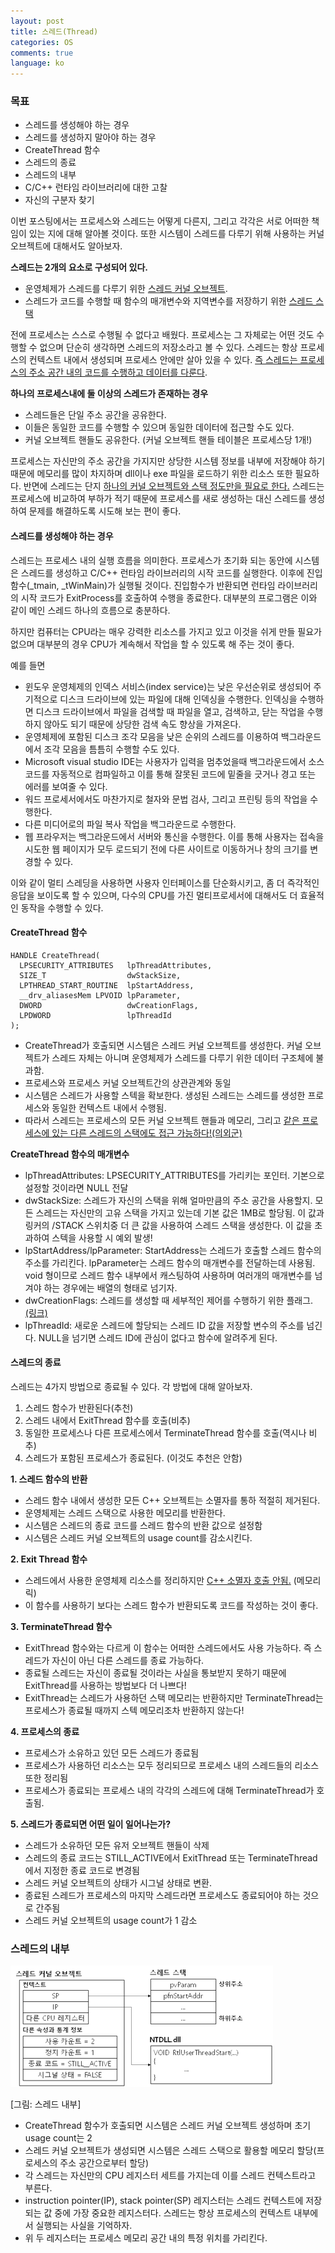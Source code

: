 ```yaml
---
layout: post
title: 스레드(Thread)
categories: OS
comments: true
language: ko
---
```



### 목표
- 스레드를 생성해야 하는 경우
- 스레드를 생성하지 말아야 하는 경우
- CreateThread 함수
- 스레드의 종료
- 스레드의 내부
- C/C++ 런타임 라이브러리에 대한 고찰
- 자신의 구분자 찾기


이번 포스팅에서는 프로세스와 스레드는 어떻게 다른지, 그리고 각각은 서로 어떠한 책임이 있는 지에 대해 알아볼 것이다. 또한 시스템이 스레드를 다루기 위해 사용하는 커널 오브젝트에 대해서도 알아보자.

**스레드는 2개의 요소로 구성되어 있다.**
- 운영체제가 스레드를 다루기 위한 <u>스레드 커널 오브젝트</U>.
- 스레드가 코드를 수행할 때 함수의 매개변수와 지역변수를 저장하기 위한 <u>스레드 스택</u>

전에 프로세스는 스스로 수행될 수 없다고 배웠다. 프로세스는 그 자체로는 어떤 것도 수행할 수 없으며 단순히 생각하면 스레드의 저장소라고 볼 수 있다. 스레드는 항상 프로세스의 컨텍스트 내에서 생성되며 프로세스 안에만 살아 있을 수 있다. <u>즉 스레드는 프로세스의 주소 공간 내의 코드를 수행하고 데이터를 다룬다</u>. 

**하나의 프로세스내에 둘 이상의 스레드가 존재하는 경우**
- 스레드들은 단일 주소 공간을 공유한다.
- 이들은 동일한 코드를 수행할 수 있으며 동일한 데이터에 접근할 수도 있다.
- 커널 오브젝트 핸들도 공유한다. (커널 오브젝트 핸들 테이블은 프로세스당 1개!)

프로세스는 자신만의 주소 공간을 가지지만 상당한 시스템 정보를 내부에 저장해야 하기 때문에 메모리를 많이 차지하며 dll이나 exe 파일을 로드하기 위한 리소스 또한 필요하다. 
반면에 스레드는 단지 <u>하나의 커널 오브젝트와 스택 정도만을 필요로 한다.</u> 스레드는 프로세스에 비교하여 부하가 적기 때문에 프로세스를 새로 생성하는 대신 스레드를 생성하여 문제를 해결하도록 시도해 보는 편이 좋다.

#### 스레드를 생성해야 하는 경우


스레드는 프로세스 내의 실행 흐름을 의미한다. 프로세스가 초기화 되는 동안에 시스템은 스레드를 생성하고 C/C++ 런타임 라이브러리의 시작 코드를 실행한다. 이후에 진입함수(_tmain, _tWinMain)가 실행될 것이다. 진입함수가 반환되면 런타임 라이브러리의 시작 코드가 ExitProcess를 호출하여 수행을 종료한다. 대부분의 프로그램은 이와 같이 메인 스레드 하나의 흐름으로 충분하다.

하지만 컴퓨터는 CPU라는 매우 강력한 리소스를 가지고 있고 이것을 쉬게 만들 필요가 없으며 대부분의 경우 CPU가 계속해서 작업을 할 수 있도록 해 주는 것이 좋다. 

예를 들면
- 윈도우 운영체제의 인덱스 서비스(index service)는 낮은 우선순위로 생성되어 주기적으로 디스크 드라이브에 있는 파일에 대해 인덱싱을 수행한다. 인덱싱을 수행하면 디스크 드라이브에서 파일을 검색할 때 파일을 열고, 검색하고, 닫는 작업을 수행하지 않아도 되기 때문에 상당한 검색 속도 향상을 가져온다.
- 운영체제에 포함된 디스크 조각 모음을 낮은 순위의 스레드를 이용하여 백그라운드에서 조각 모음을 틈틈히 수행할 수도 있다.
- Microsoft visual studio IDE는 사용자가 입력을 멈추었을때 백그라운드에서 소스 코드를 자동적으로 컴파일하고 이를 통해 잘못된 코드에 밑줄을 긋거나 경고 또는 에러를 보여줄 수 있다.
- 워드 프로세서에서도 마찬가지로 철자와 문법 검사, 그리고 프린팅 등의 작업을 수행한다.
- 다른 미디어로의 파일 복사 작업을 백그라운드로 수행한다.
- 웹 프라우저는 백그라운드에서 서버와 통신을 수행한다. 이를 통해 사용자는 접속을 시도한 웹 페이지가 모두 로드되기 전에 다른 사이트로 이동하거나 창의 크기를 변경할 수 있다.

이와 같이 멀티 스레딩을 사용하면 사용자 인터페이스를 단순화시키고, 좀 더 즉각적인 응답을 보이도록 할 수 있으며, 다수의 CPU를 가진 멀티프로세서에 대해서도 더 효율적인 동작을 수행할 수 있다.


#### CreateThread 함수

```
HANDLE CreateThread(
  LPSECURITY_ATTRIBUTES   lpThreadAttributes,
  SIZE_T                  dwStackSize,
  LPTHREAD_START_ROUTINE  lpStartAddress,
  __drv_aliasesMem LPVOID lpParameter,
  DWORD                   dwCreationFlags,
  LPDWORD                 lpThreadId
);
```

- CreateThread가 호출되면 시스템은 스레드 커널 오브젝트를 생성한다. 커널 오브젝트가 스레드 자체는 아니며 운영체제가 스레드를 다루기 위한 데이터 구조체에 불과함.
- 프로세스와 프로세스 커널 오브젝트간의 상관관계와 동일
- 시스템은 스레드가 사용할 스텍을 확보한다. 생성된 스레드는 스레드를 생성한 프로세스와 동일한 컨텍스트 내에서 수행됨.
- 따라서 스레드는 프로세스의 모든 커널 오브젝트 핸들과 메모리, 그리고 <u>같은 프로세스에 있는 다른 스레드의 스택에도 접근 가능하다!(의외군)</u>


**CreateThread 함수의 매개변수**

- lpThreadAttributes: LPSECURITY_ATTRIBUTES를 가리키는 포인터. 기본으로 설정할 것이라면 NULL 전달
- dwStackSize: 스레드가 자신의 스택을 위해 얼마만큼의 주소 공간을 사용할지. 모든 스레드는 자신만의 고유 스택을 가지고 있는데 기본 값은 1MB로 할당됨.
이 값과 링커의 /STACK 스위치중 더 큰 값을 사용하여 스레드 스택을 생성한다. 이 값을 초과하여 스텍을 사용할 시 예외 발생!
- lpStartAddress/lpParameter: StartAddress는 스레드가 호출할 스레드 함수의 주소를 가리킨다. lpParameter는 스레드 함수의 매개변수를 전달하는데 사용됨. void 형이므로 스레드 함수 내부에서 캐스팅하여 사용하며 여러개의 매개변수를 넘겨야 하는 경우에는 배열의 형태로 넘기자.
- dwCreationFlags: 스레드를 생성할 때 세부적인 제어를 수행하기 위한 플래그. [(링크)](https://docs.microsoft.com/ko-kr/windows/win32/api/processthreadsapi/nf-processthreadsapi-createthread)
- lpThreadId: 새로운 스레드에 할당되는 스레드 ID 값을 저장할 변수의 주소를 넘긴다. NULL을 넘기면 스레드 ID에 관심이 없다고 함수에 알려주게 된다.


#### 스레드의 종료

스레드는 4가지 방법으로 종료될 수 있다. 각 방법에 대해 알아보자.

1. 스레드 함수가 반환된다(추천)
2. 스레드 내에서 ExitThread 함수를 호출(비추)
3. 동일한 프로세스나 다른 프로세스에서 TerminateThread 함수를 호출(역시나 비추)
4. 스레드가 포함된 프로세스가 종료된다. (이것도 추천은 안함)


**1. 스레드 함수의 반환**
- 스레드 함수 내에서 생성한 모든 C++ 오브젝트는 소멸자를 통하 적절히 제거된다.
- 운영체제는 스레드 스택으로 사용한 메모리를 반환한다.
- 시스템은 스레드의 종료 코드를 스레드 함수의 반환 값으로 설정함
- 시스템은 스레드 커널 오브젝트의 usage count를 감소시킨다.

**2. Exit Thread 함수**
- 스레드에서 사용한 운영체제 리소스를 정리하지만 <u>C++ 소멸자 호출 안됨.</u> (메모리 릭)
- 이 함수를 사용하기 보다는 스레드 함수가 반환되도록 코드를 작성하는 것이 좋다.


**3. TerminateThread 함수**
- ExitThread 함수와는 다르게 이 함수는 어떠한 스레드에서도 사용 가능하다. 즉 스레드가 자신이 아닌 다른 스레드를 종료 가능하다.
- 종료될 스레드는 자신이 종료될 것이라는 사실을 통보받지 못하기 때문에 ExitThread를 사용하는 방법보다 더 나쁘다!
- ExitThread는 스레드가 사용하던 스택 메모리는 반환하지만 TerminateThread는 프로세스가 종료될 때까지 스텍 메모리조차 반환하지 않는다!

**4. 프로세스의 종료** 
- 프로세스가 소유하고 있던 모든 스레드가 종료됨
- 프로세스가 사용하던 리소스는 모두 정리되므로 프로세스 내의 스레드들의 리소스 또한 정리됨
- 프로세스가 종료되는 프로세스 내의 각각의 스레드에 대해 TerminateThread가 호출됨.



**5. 스레드가 종료되면 어떤 일이 일어나는가?**
- 스레드가 소유하던 모든 유저 오브젝트 핸들이 삭제
- 스레드의 종료 코드는 STILL_ACTIVE에서 ExitThread 또는 TerminateThread에서 지정한 종료 코드로 변경됨
- 스레드 커널 오브젝트의 상태가 시그널 상태로 변환.
- 종료된 스레드가 프로세스의 마지막 스레드라면 프로세스도 종료되어야 하는 것으로 간주됨
- 스레드 커널 오브젝트의 usage count가 1 감소


### 스레드의 내부

![](/assets/img/Thread/therad_internal.png)

[그림: 스레드 내부]

- CreateThread 함수가 호출되면 시스템은 스레드 커널 오브젝트 생성하며 초기 usage count는 2
- 스레드 커널 오브젝트가 생성되면 시스템은 스레드 스택으로 활용할 메모리 할당(프로세스의 주소 공간으로부터 할당)
- 각 스레드는 자신만의 CPU 레지스터 세트를 가지는데 이를 스레드 컨텍스트라고 부른다.
- instruction pointer(IP), stack pointer(SP) 레지스터는 스레드 컨텍스트에 저장되는 값 중에 가장 중요한 레지스터다. 스레드는 항상 프로세스의 컨텍스트 내부에서 실행되는 사실을 기억하자.
- 위 두 레지스터는 프로세스 메모리 공간 내의 특정 위치를 가리킨다.
